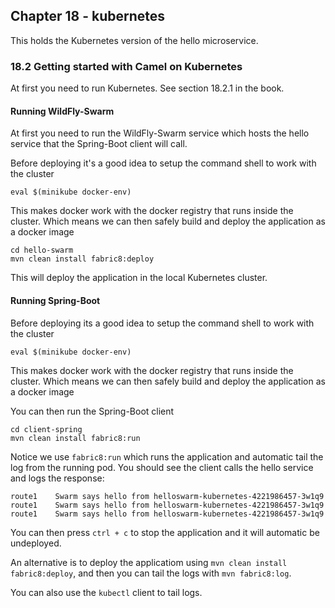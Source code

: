 Chapter 18 - kubernetes
-----------------------

This holds the Kubernetes version of the hello microservice.

### 18.2 Getting started with Camel on Kubernetes

At first you need to run Kubernetes.
See section 18.2.1 in the book.

#### Running WildFly-Swarm

At first you need to run the WildFly-Swarm service which hosts the hello service 
that the Spring-Boot client will call.

Before deploying it's a good idea to setup the command shell to work with the cluster

    eval $(minikube docker-env)

This makes docker work with the docker registry that runs inside the cluster.
Which means we can then safely build and deploy the application as a docker image

    cd hello-swarm
    mvn clean install fabric8:deploy

This will deploy the application in the local Kubernetes cluster.

#### Running Spring-Boot    

Before deploying its a good idea to setup the command shell to work with the cluster

    eval $(minikube docker-env)

This makes docker work with the docker registry that runs inside the cluster.
Which means we can then safely build and deploy the application as a docker image

You can then run the Spring-Boot client

    cd client-spring
    mvn clean install fabric8:run

Notice we use `fabric8:run` which runs the application and automatic tail the log from the running
    pod. You should see the client calls the hello service and logs the response:
    
    route1    Swarm says hello from helloswarm-kubernetes-4221986457-3w1q9
    route1    Swarm says hello from helloswarm-kubernetes-4221986457-3w1q9
    route1    Swarm says hello from helloswarm-kubernetes-4221986457-3w1q9
    
You can then press `ctrl + c` to stop the application and it will automatic be undeployed.
    
An alternative is to deploy the applicatiom using `mvn clean install fabric8:deploy`, and then
    you can tail the logs with `mvn fabric8:log`.
    
You can also use the `kubectl` client to tail logs.    
    
